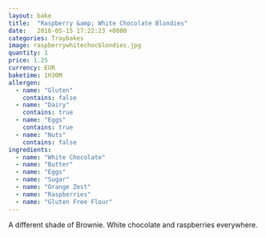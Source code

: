 ```yaml
---
layout: bake
title:  "Raspberry &amp; White Chocolate Blondies"
date:   2016-05-15 17:22:23 +0000
categories: Traybakes
image: raspberrywhitechocblondies.jpg
quantity: 1
price: 1.25
currency: EUR
baketime: 1H30M
allergen:
  - name: "Gluten"
    contains: false
  - name: "Dairy"
    contains: true
  - name: "Eggs"
    contains: true
  - name: "Nuts"
    contains: false
ingredients:
  - name: "White Chocolate"
  - name: "Butter"
  - name: "Eggs"
  - name: "Sugar"
  - name: "Orange Zest"
  - name: "Raspberries"
  - name: "Gluten Free Flour"
---
```

A different shade of Brownie. White chocolate and raspberries everywhere.

